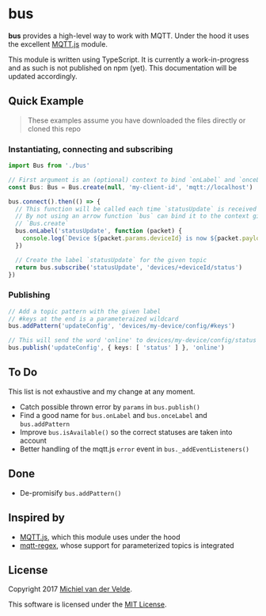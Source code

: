 # bus

**bus** provides a high-level way to work with MQTT. Under the hood it uses
the excellent [MQTT.js](https://github.com/mqttjs/MQTT.js) module.

This module is written using TypeScript. It is currently a work-in-progress and
as such is not published on npm (yet). This documentation will be updated
accordingly.

## Quick Example

> These examples assume you have downloaded the files directly or cloned this repo

### Instantiating, connecting and subscribing

```ts
import Bus from './bus'

// First argument is an (optional) context to bind `onLabel` and `onceLabel` to
const Bus: Bus = Bus.create(null, 'my-client-id', 'mqtt://localhost')

bus.connect().then(() => {
  // This function will be called each time `statusUpdate` is received
  // By not using an arrow function `bus` can bind it to the context given in
  // `Bus.create`
  bus.onLabel('statusUpdate', function (packet) {
    console.log(`Device ${packet.params.deviceId} is now ${packet.payload}`)
  })

  // Create the label `statusUpdate` for the given topic
  return bus.subscribe('statusUpdate', 'devices/+deviceId/status')
})
```

### Publishing

```ts
// Add a topic pattern with the given label
// #keys at the end is a parameteraized wildcard
bus.addPattern('updateConfig', 'devices/my-device/config/#keys')

// This will send the word 'online' to devices/my-device/config/status
bus.publish('updateConfig', { keys: [ 'status' ] }, 'online')
```

## To Do

This list is not exhaustive and my change at any moment.

- Catch possible thrown error by `params` in `bus.publish()`
- Find a good name for `bus.onLabel` and `bus.onceLabel` and `bus.addPattern`
- Improve `bus.isAvailable()` so the correct statuses are taken into account
- Better handling of the mqtt.js `error` event in `bus._addEventListeners()`

## Done

- De-promisify `bus.addPattern()`

## Inspired by

- [MQTT.js](https://github.com/mqttjs/MQTT.js), which this module uses under the hood
- [mqtt-regex](https://github.com/RangerMauve/mqtt-regex), whose support for parameterized
topics is integrated

## License

Copyright 2017 [Michiel van der Velde](http://www.michielvdvelde.nl).

This software is licensed under the [MIT License](LICENSE).
